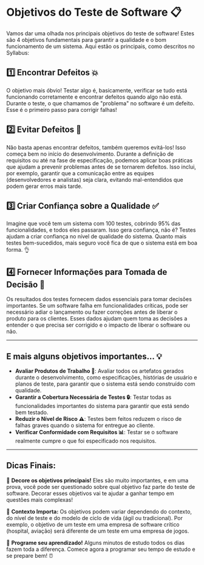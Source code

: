 # Objetivos do Teste de Software 📋

Vamos dar uma olhada nos principais objetivos do teste de software! Estes são 4 objetivos fundamentais para garantir a qualidade e o bom funcionamento de um sistema. Aqui estão os principais, como descritos no Syllabus:

## 1️⃣ Encontrar Defeitos 💥
O objetivo mais óbvio! Testar algo é, basicamente, verificar se tudo está funcionando corretamente e encontrar defeitos quando algo não está. Durante o teste, o que chamamos de "problema" no software é um defeito. Esse é o primeiro passo para corrigir falhas!

## 2️⃣ Evitar Defeitos 🚫
Não basta apenas encontrar defeitos, também queremos evitá-los! Isso começa bem no início do desenvolvimento. Durante a definição de requisitos ou até na fase de especificação, podemos aplicar boas práticas que ajudam a prevenir problemas antes de se tornarem defeitos. Isso inclui, por exemplo, garantir que a comunicação entre as equipes (desenvolvedores e analistas) seja clara, evitando mal-entendidos que podem gerar erros mais tarde.

## 3️⃣ Criar Confiança sobre a Qualidade ✅
Imagine que você tem um sistema com 100 testes, cobrindo 95% das funcionalidades, e todos eles passaram. Isso gera confiança, não é? Testes ajudam a criar confiança no nível de qualidade do sistema. Quanto mais testes bem-sucedidos, mais seguro você fica de que o sistema está em boa forma. 👌

## 4️⃣ Fornecer Informações para Tomada de Decisão 🧠
Os resultados dos testes fornecem dados essenciais para tomar decisões importantes. Se um software falha em funcionalidades críticas, pode ser necessário adiar o lançamento ou fazer correções antes de liberar o produto para os clientes. Esses dados ajudam quem toma as decisões a entender o que precisa ser corrigido e o impacto de liberar o software ou não.

---

## E mais alguns objetivos importantes... 💡

- **Avaliar Produtos de Trabalho 📝**: Avaliar todos os artefatos gerados durante o desenvolvimento, como especificações, histórias de usuário e planos de teste, para garantir que o sistema está sendo construído com qualidade.
- **Garantir a Cobertura Necessária de Testes 🔒**: Testar todas as funcionalidades importantes do sistema para garantir que está sendo bem testado.
- **Reduzir o Nível de Risco ⚠️**: Testes bem feitos reduzem o risco de falhas graves quando o sistema for entregue ao cliente.
- **Verificar Conformidade com Requisitos 📊**: Testar se o software realmente cumpre o que foi especificado nos requisitos.

---

## Dicas Finais:

🧠 **Decore os objetivos principais!** Eles são muito importantes, e em uma prova, você pode ser questionado sobre qual objetivo faz parte do teste de software. Decorar esses objetivos vai te ajudar a ganhar tempo em questões mais complexas!

🔄 **Contexto Importa:** Os objetivos podem variar dependendo do contexto, do nível de teste e do modelo de ciclo de vida (ágil ou tradicional). Por exemplo, o objetivo de um teste em uma empresa de software crítico (hospital, aviação) será diferente de um teste em uma empresa de jogos.

🌱 **Programe seu aprendizado!** Alguns minutos de estudo todos os dias fazem toda a diferença. Comece agora a programar seu tempo de estudo e se prepare bem! ⏰
